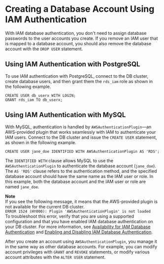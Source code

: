 # Creating a Database Account Using IAM Authentication<a name="UsingWithRDS.IAMDBAuth.DBAccounts"></a>

With IAM database authentication, you don't need to assign database passwords to the user accounts you create\. If you remove an IAM user that is mapped to a database account, you should also remove the database account with the `DROP USER` statement\.

## Using IAM Authentication with PostgreSQL<a name="UsingWithRDS.IAMDBAuth.DBAccounts.PostgreSQL"></a>

To use IAM authentication with PostgreSQL, connect to the DB cluster, create database users, and then grant them the `rds_iam` role as shown in the following example\.

```
CREATE USER db_userx WITH LOGIN; 
GRANT rds_iam TO db_userx;
```

## Using IAM Authentication with MySQL<a name="UsingWithRDS.IAMDBAuth.DBAccounts.MySQL"></a>

With MySQL, authentication is handled by `AWSAuthenticationPlugin`—an AWS\-provided plugin that works seamlessly with IAM to authenticate your IAM users\. Connect to the DB cluster and issue the `CREATE USER` statement, as shown in the following example\.

```
CREATE USER jane_doe IDENTIFIED WITH AWSAuthenticationPlugin AS 'RDS'; 
```

The `IDENTIFIED WITH` clause allows MySQL to use the `AWSAuthenticationPlugin` to authenticate the database account \(`jane_doe`\)\. The `AS 'RDS'` clause refers to the authentication method, and the specified database account should have the same name as the IAM user or role\. In this example, both the database account and the IAM user or role are named `jane_doe`\. 

**Note**  
If you see the following message, it means that the AWS\-provided plugin is not available for the current DB cluster\.  
`ERROR 1524 (HY000): Plugin 'AWSAuthenticationPlugin' is not loaded`  
To troubleshoot this error, verify that you are using a supported configuration and that you have enabled IAM database authentication on your DB cluster\. For more information, see [Availability for IAM Database Authentication](UsingWithRDS.IAMDBAuth.md#UsingWithRDS.IAMDBAuth.Availability) and [Enabling and Disabling IAM Database Authentication](UsingWithRDS.IAMDBAuth.Enabling.md)\.

After you create an account using `AWSAuthenticationPlugin`, you manage it in the same way as other database accounts\. For example, you can modify account privileges with `GRANT` and `REVOKE` statements, or modify various account attributes with the `ALTER USER` statement\. 